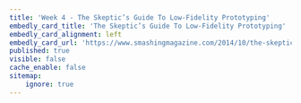 ```yaml
---
title: 'Week 4 - The Skeptic’s Guide To Low-Fidelity Prototyping'
embedly_card_title: 'The Skeptic’s Guide To Low-Fidelity Prototyping'
embedly_card_alignment: left
embedly_card_url: 'https://www.smashingmagazine.com/2014/10/the-skeptics-guide-to-low-fidelity-prototyping/'
published: true
visible: false
cache_enable: false
sitemap:
    ignore: true
---
```

